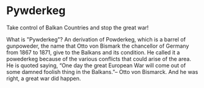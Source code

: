 # Pywderkeg
Take control of Balkan Countries and stop the great war!

What is "Pywderkeg"?
An derivation of Powderkeg, which is a barrel of gunpoweder, the name that Otto von Bismark the chancellor of Germany from 1867 to 1871, give to the Balkans and its condition. He called it a powederkeg because of the various conflicts that could arise of the area. He is quoted saying, “One day the great European War will come out of some damned foolish thing in the Balkans.”– Otto von Bismarck. And he was right, a great war did happen. 

